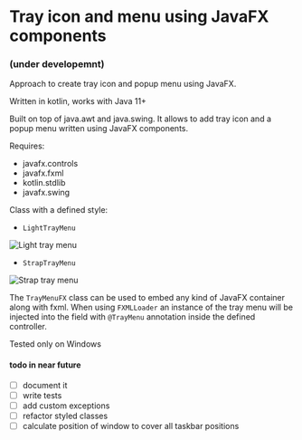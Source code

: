 
# Tray icon and menu using JavaFX components
### (under developemnt)

Approach to create tray icon and popup menu using JavaFX.

Written in kotlin, works with Java 11+

Built on top of java.awt and java.swing. It allows to add tray icon and a popup menu written using JavaFX components. 

Requires:
 - javafx.controls  
 - javafx.fxml
 - kotlin.stdlib  
 - javafx.swing

Class with a defined style:
 - `LightTrayMenu`

![Light tray menu](https://i.ibb.co/w67Xvf1/light-menu.png)

 - `StrapTrayMenu`
 
 ![Strap tray menu](https://i.ibb.co/g9nsrCx/strap-menu.png)

The `TrayMenuFX` class can be used to embed any kind of JavaFX container along with fxml. When using `FXMLLoader` an instance of the tray menu will be injected into the field with `@TrayMenu` annotation inside the defined controller.

Tested only on Windows

#### todo in near future
 - [ ] document it 
 - [ ] write tests 
 - [ ] add custom exceptions 
 - [ ] refactor styled classes
 - [ ] calculate position of window to cover all taskbar positions
